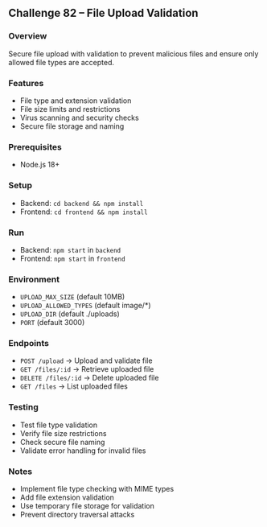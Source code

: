 ## Challenge 82 – File Upload Validation

### Overview
Secure file upload with validation to prevent malicious files and ensure only allowed file types are accepted.

### Features
- File type and extension validation
- File size limits and restrictions
- Virus scanning and security checks
- Secure file storage and naming

### Prerequisites
- Node.js 18+

### Setup
- Backend: `cd backend && npm install`
- Frontend: `cd frontend && npm install`

### Run
- Backend: `npm start` in `backend`
- Frontend: `npm start` in `frontend`

### Environment
- `UPLOAD_MAX_SIZE` (default 10MB)
- `UPLOAD_ALLOWED_TYPES` (default image/*)
- `UPLOAD_DIR` (default ./uploads)
- `PORT` (default 3000)

### Endpoints
- `POST /upload` → Upload and validate file
- `GET /files/:id` → Retrieve uploaded file
- `DELETE /files/:id` → Delete uploaded file
- `GET /files` → List uploaded files

### Testing
- Test file type validation
- Verify file size restrictions
- Check secure file naming
- Validate error handling for invalid files

### Notes
- Implement file type checking with MIME types
- Add file extension validation
- Use temporary file storage for validation
- Prevent directory traversal attacks